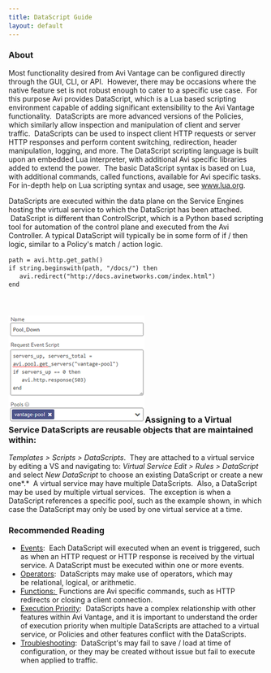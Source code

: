 ```yaml
---
title: DataScript Guide
layout: default
---
```

### About

Most functionality desired from Avi Vantage can be configured directly through the GUI, CLI, or API.  However, there may be occasions where the native feature set is not robust enough to cater to a specific use case.  For this purpose Avi provides DataScript, which is a Lua based scripting environment capable of adding significant extensibility to the Avi Vantage functionality.  DataScripts are more advanced versions of the Policies, which similarly allow inspection and manipulation of client and server traffic.  DataScripts can be used to inspect client HTTP requests or server HTTP responses and perform content switching, redirection, header manipulation, logging, and more. The DataScript scripting language is built upon an embedded Lua interpreter, with additional Avi specific libraries added to extend the power.  The basic DataScript syntax is based on Lua, with additional commands, called functions, available for Avi specific tasks.  For in-depth help on Lua scripting syntax and usage, see <a href="http://www.lua.org">www.lua.org</a>.

DataScripts are executed within the data plane on the Service Engines hosting the virtual service to which the DataScript has been attached.  DataScript is different than ControlScript, which is a Python based scripting tool for automation of the control plane and executed from the Avi Controller. A typical DataScript will typically be in some form of if / then logic, similar to a Policy's match / action logic.
<pre><code class="language-lua">path = avi.http.get_path()
if string.beginswith(path, "/docs/") then
   avi.redirect("http://docs.avinetworks.com/index.html")
end</code></pre>

 

### <img src="img/Pool_Down.png" alt="Pool_Down" width="269" height="211">Assigning to a Virtual Service DataScripts are reusable objects that are maintained within: 

*Templates > Scripts > DataScripts*.  They are attached to a virtual service by editing a VS and navigating to: *Virtual Service Edit > Rules > DataScript* and select *New DataScript* to choose an existing DataScript or create a new one*.*  A virtual service may have multiple DataScripts.  Also, a DataScript may be used by multiple virtual services.  The exception is when a DataScript references a specific pool, such as the example shown, in which case the DataScript may only be used by one virtual service at a time.  

### Recommended Reading

* <a href="/2015/12/14/datascript-events/">Events</a>:  Each DataScript will executed when an event is triggered, such as when an HTTP request or HTTP response is received by the virtual service. A DataScript must be executed within one or more events.
* <a href="/2015/12/14/datascript-operators/">Operators</a>:  DataScripts may make use of operators, which may be relational, logical, or arithmetic.
* <a href="/2015/12/13/datascript-functions/">Functions:&nbsp;</a> Functions are Avi specific commands, such as HTTP redirects or closing a client connection.
* <a href="/2015/12/14/datascript-execution-priority/">Execution Priority</a>:  DataScripts have a complex relationship with other features within Avi Vantage, and it is important to understand the order of execution priority when multiple DataScripts are attached to a virtual service, or Policies and other features conflict with the DataScripts.
* <a href="/2015/12/14/datascript-troubleshooting-rules/">Troubleshooting</a>:  DataScript's may fail to save / load at time of configuration, or they may be created without issue but fail to execute when applied to traffic.    